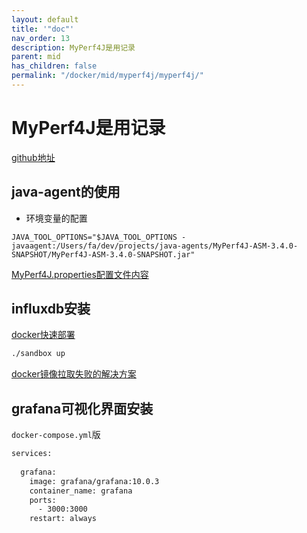```yaml
---
layout: default
title: '"doc"'
nav_order: 13
description: MyPerf4J是用记录
parent: mid
has_children: false
permalink: "/docker/mid/myperf4j/myperf4j/"
---
```


# MyPerf4J是用记录

[github地址](https://github.com/LinShunKang/MyPerf4J)

## java-agent的使用

- 环境变量的配置

```shell
JAVA_TOOL_OPTIONS="$JAVA_TOOL_OPTIONS -javaagent:/Users/fa/dev/projects/java-agents/MyPerf4J-ASM-3.4.0-SNAPSHOT/MyPerf4J-ASM-3.4.0-SNAPSHOT.jar"
```

[MyPerf4J.properties配置文件内容](./java-agent/MyPerf4J.properties)

## influxdb安装

[docker快速部署](https://github.com/influxdata/sandbox.git)

```bash
./sandbox up
```

[docker镜像拉取失败的解决方案](https://github.com/183461750/docker-image-pusher/blob/70e22300d71cca30f14c4ab8e0a99cb9467734e2/README.md)

## grafana可视化界面安装

`docker-compose.yml`版

```bash
services:
  
  grafana:
    image: grafana/grafana:10.0.3
    container_name: grafana
    ports:
      - 3000:3000
    restart: always

```
